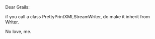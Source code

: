 <p>Dear Grails: </p>

<p>if you call a class PrettyPrintXMLStreamWriter, do make it inherit from Writer.</p>

<p>No love, 
 me.</p>